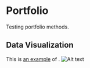 # Portfolio
Testing portfolio methods.

## Data Visualization
This is [an example](/StaticPlots.md) of .
![Alt text](/Examples/)

